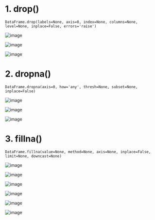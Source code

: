 # 1. drop()

    DataFrame.drop(labels=None, axis=0, index=None, columns=None, level=None, inplace=False, errors='raise')

![image](https://user-images.githubusercontent.com/60442877/231341535-ae8e49db-1cca-4091-a95c-9dc291728c39.png)

![image](https://user-images.githubusercontent.com/60442877/231340912-fe392756-4584-4768-a5ee-896a7093d244.png)

![image](https://user-images.githubusercontent.com/60442877/231340938-b8728e1f-be1a-4859-b7c1-b7283fe34c8d.png)


# 2. dropna()

    DataFrame.dropna(axis=0, how='any', thresh=None, subset=None, inplace=False)

![image](https://user-images.githubusercontent.com/60442877/231342395-f774e8d2-76b4-43b8-96e4-51e432a462cc.png)

![image](https://user-images.githubusercontent.com/60442877/232176136-b085cc31-d534-4075-9cd8-14aff8935c55.png)

![image](https://user-images.githubusercontent.com/60442877/232176141-c3bc2a00-ac9b-4787-8c88-8d0d901b580f.png)



# 3. fillna()

    DataFrame.fillna(value=None, method=None, axis=None, inplace=False, limit=None, downcast=None)

![image](https://user-images.githubusercontent.com/60442877/232175661-c3d97fe0-20a2-48a6-aca5-6ddd521d51f4.png)

![image](https://user-images.githubusercontent.com/60442877/232175738-3350a18c-03b6-4abf-8f79-34892832a603.png)

![image](https://user-images.githubusercontent.com/60442877/232175712-47f26892-e24c-4405-97d3-0efbfed96efe.png)




![image](https://user-images.githubusercontent.com/60442877/231333063-512826ac-d081-484b-b792-ffff25ae4d9b.png)

![image](https://user-images.githubusercontent.com/60442877/231333115-0b6fc859-a2b3-4089-b92c-50619b33977d.png)

![image](https://user-images.githubusercontent.com/60442877/231333149-617e390b-615c-4225-b257-b385348b06b5.png)

